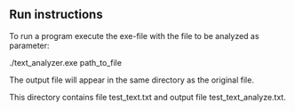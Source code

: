 Run instructions
----------------

To run a program execute the exe-file with the file to be analyzed as parameter:

./text_analyzer.exe path_to_file

The output file will appear in the same directory as the original file.

This directory contains file test_text.txt and output file test_text_analyze.txt.
